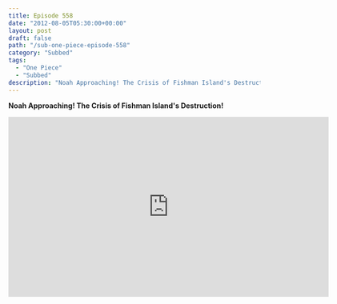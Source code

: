 ```yaml
---
title: Episode 558
date: "2012-08-05T05:30:00+00:00"
layout: post
draft: false
path: "/sub-one-piece-episode-558"
category: "Subbed"
tags:
  - "One Piece"
  - "Subbed"
description: "Noah Approaching! The Crisis of Fishman Island's Destruction!"
---
```


**Noah Approaching! The Crisis of Fishman Island's Destruction!**

<iframe width="640" height="360" src="https://www.rapidvideo.com/e/G6FRPFCPHZ" frameborder="0" marginwidth=0 marginheight=0 scrolling=no allowfullscreen></iframe>

